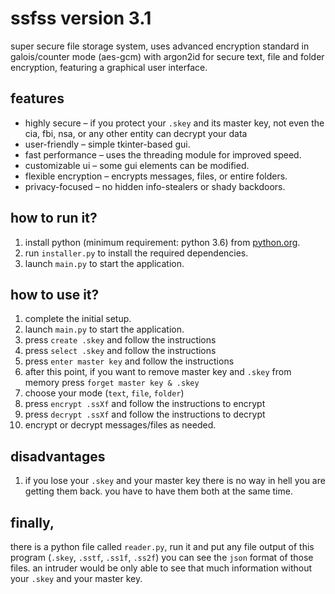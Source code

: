 # ssfss version 3.1
super secure file storage system, uses advanced encryption standard in galois/counter mode (aes-gcm) with argon2id for secure text, file and folder encryption, featuring a graphical user interface.

## features  
- highly secure – if you protect your `.skey` and its master key, not even the cia, fbi, nsa, or any other entity can decrypt your data
- user-friendly – simple tkinter-based gui.  
- fast performance – uses the threading module for improved speed.  
- customizable ui – some gui elements can be modified.  
- flexible encryption – encrypts messages, files, or entire folders.  
- privacy-focused – no hidden info-stealers or shady backdoors.

## how to run it?
1. install python (minimum requirement: python 3.6) from [python.org](https://www.python.org/downloads/).  
2. run `installer.py` to install the required dependencies.  
3. launch `main.py` to start the application.

## how to use it?
1. complete the initial setup.  
2. launch `main.py` to start the application.
3. press `create .skey` and follow the instructions
4. press `select .skey` and follow the instructions
5. press `enter master key` and follow the instructions
6. after this point, if you want to remove master key and `.skey` from memory press `forget master key & .skey`
7. choose your mode (`text`, `file`, `folder`)
8. press `encrypt .ssXf` and follow the instructions to encrypt
9. press `decrypt .ssXf` and follow the instructions to decrypt
10. encrypt or decrypt messages/files as needed.

## disadvantages
1. if you lose your `.skey` and your master key there is no way in hell you are getting them back. you have to have them both at the same time.

## finally,
there is a python file called `reader.py`, run it and put any file output of this program (`.skey`, `.sstf`, `.ss1f`, `.ss2f`) you can see the `json` format of those files. an intruder would be only able to see that much information without your `.skey` and your master key.
